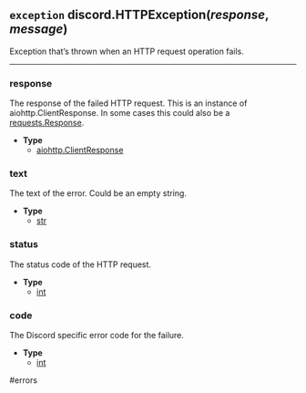 ## `exception` discord.**HTTPException**(_response_, _message_) [](https://discordpy.readthedocs.io/en/v1.7.3/api.html#discord.HTTPException)

Exception that’s thrown when an HTTP request operation fails.

***

### **response**

The response of the failed HTTP request. This is an instance of aiohttp.ClientResponse. In some cases this could also be a [requests.Response](http://docs.python-requests.org/en/latest/api/#requests.Response).

- **Type**
	-  [aiohttp.ClientResponse](https://docs.aiohttp.org/en/stable/client_reference.html#aiohttp.ClientResponse)

### **text**

The text of the error. Could be an empty string.

- **Type**
	- [str](https://docs.python.org/3/library/stdtypes.html#str)

### **status**

The status code of the HTTP request.

- **Type**
	- [int](https://docs.python.org/3/library/functions.html#int)

### **code**

The Discord specific error code for the failure.

- **Type**
	- [int](https://docs.python.org/3/library/functions.html#int)


#errors 